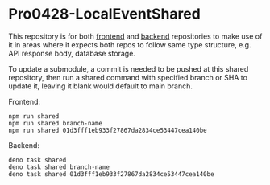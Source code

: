 # Pro0428-LocalEventShared

This repository is for both [frontend](https://github.com/fac-31/Pro0428-LocalEventFrontend) and [backend](https://github.com/fac-31/Pro0428-LocalEventBackend) repositories to make use of it in areas where it expects both repos to follow same type structure, e.g. API response body, database storage.

To update a submodule, a commit is needed to be pushed at this shared repository, then run a shared command with specified branch or SHA to update it, leaving it blank would default to main branch.

Frontend:

```
npm run shared
npm run shared branch-name
npm run shared 01d3fff1eb933f27867da2834ce53447cea140be
```

Backend:

```
deno task shared
deno task shared branch-name
deno task shared 01d3fff1eb933f27867da2834ce53447cea140be
```
